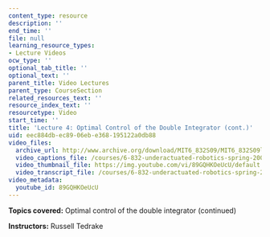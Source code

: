 ```yaml
---
content_type: resource
description: ''
end_time: ''
file: null
learning_resource_types:
- Lecture Videos
ocw_type: ''
optional_tab_title: ''
optional_text: ''
parent_title: Video Lectures
parent_type: CourseSection
related_resources_text: ''
resource_index_text: ''
resourcetype: Video
start_time: ''
title: 'Lecture 4: Optimal Control of the Double Integrator (cont.)'
uid: eec884db-ec89-06eb-e368-195122a0db88
video_files:
  archive_url: http://www.archive.org/download/MIT6_832S09/MIT6_832S09lec04_300k.mp4
  video_captions_file: /courses/6-832-underactuated-robotics-spring-2009/63ef53d331d65a91b0e65ea124c7488a_89GQHKOeUcU.vtt
  video_thumbnail_file: https://img.youtube.com/vi/89GQHKOeUcU/default.jpg
  video_transcript_file: /courses/6-832-underactuated-robotics-spring-2009/3190bfc42bd7b5c17ecb8328b2ff346d_89GQHKOeUcU.pdf
video_metadata:
  youtube_id: 89GQHKOeUcU
---
```


**Topics covered:** Optimal control of the double integrator (continued)

**Instructors:** Russell Tedrake



